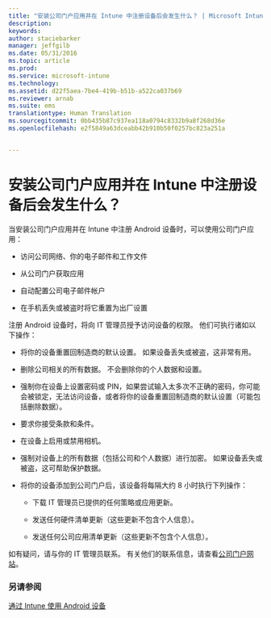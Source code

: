 ```yaml
---
title: "安装公司门户应用并在 Intune 中注册设备后会发生什么？ | Microsoft Intune"
description: 
keywords: 
author: staciebarker
manager: jeffgilb
ms.date: 05/31/2016
ms.topic: article
ms.prod: 
ms.service: microsoft-intune
ms.technology: 
ms.assetid: d22f5aea-7be4-419b-b51b-a522ca037b69
ms.reviewer: arnab
ms.suite: ems
translationtype: Human Translation
ms.sourcegitcommit: 0bb435b87c937ea118a0794c8332b9a8f268d36e
ms.openlocfilehash: e2f5849a63dceabb42b910b50f0257bc823a251a


---
```



# 安装公司门户应用并在 Intune 中注册设备后会发生什么？

当安装公司门户应用并在 Intune 中注册 Android 设备时，可以使用公司门户应用：

-   访问公司网络、你的电子邮件和工作文件

-   从公司门户获取应用

-   自动配置公司电子邮件帐户

-   在手机丢失或被盗时将它重置为出厂设置

注册 Android 设备时，将向 IT 管理员授予访问设备的权限。 他们可执行诸如以下操作：

-   将你的设备重置回制造商的默认设置。 如果设备丢失或被盗，这非常有用。

-   删除公司相关的所有数据。 不会删除你的个人数据和设置。

-   强制你在设备上设置密码或 PIN，如果尝试输入太多次不正确的密码，你可能会被锁定，无法访问设备，或者将你的设备重置回制造商的默认设置（可能包括删除数据）。

-   要求你接受条款和条件。

-   在设备上启用或禁用相机。

-   强制对设备上的所有数据（包括公司和个人数据）进行加密。 如果设备丢失或被盗，这可帮助保护数据。

-   将你的设备添加到公司门户后，该设备将每隔大约 8 小时执行下列操作：

    -   下载 IT 管理员已提供的任何策略或应用更新。

    -   发送任何硬件清单更新（这些更新不包含个人信息）。

    -   发送任何公司应用清单更新（这些更新不包含个人信息）。

如有疑问，请与你的 IT 管理员联系。 有关他们的联系信息，请查看[公司门户网站](http://portal.manage.microsoft.com)。

### 另请参阅
[通过 Intune 使用 Android 设备](using-your-android-device-with-intune.md)


<!--HONumber=Jun16_HO4-->


